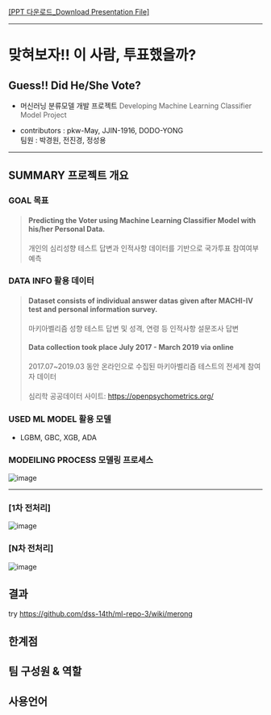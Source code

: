 [[PPT 다운로드_Download Presentation File]](https://github.com/dss-14th/ml-repo-3/raw/main/Who's_Voted.pdf)   

* * *

# 맞혀보자!! 이 사람, 투표했을까?
## Guess!! Did He/She Vote?

- 머신러닝 분류모델 개발 프로젝트
<span style="color:#5E5E5E"> Developing Machine Learning Classifier Model Project</span>   

   
   
- contributors : pkw-May, JJIN-1916, DODO-YONG   
팀원 : 박경원, 전진경, 정성용   

   
      
     
* * *
## SUMMARY 프로젝트 개요

### GOAL 목표
> #### Predicting the Voter using Machine Learning Classifier Model with his/her Personal Data.   
> 개인의 심리성향 테스트 답변과 인적사항 데이터를 기반으로 국가투표 참여여부 예측   

### DATA INFO 활용 데이터
> #### Dataset consists of individual answer datas given after MACHI-IV test and personal information survey.   
> 마키아벨리즘 성향 테스트 답변 및 성격, 연령 등 인적사항 설문조사 답변   
>   
> #### Data collection took place July 2017 - March 2019 via online   
> 2017.07~2019.03 동안 온라인으로 수집된 마키아벨리즘 테스트의 전세계 참여자 데이터   
>
> ####    
> 심리학 공공데이터 사이트: <https://openpsychometrics.org/>

### USED ML MODEL 활용 모델
- LGBM, GBC, XGB, ADA

### MODEILING PROCESS 모델링 프로세스
![image](https://user-images.githubusercontent.com/67700119/98928715-77da3300-251d-11eb-8523-b1a494bbd789.png)
   
      
      
* * *
### [1차 전처리]
![image](https://user-images.githubusercontent.com/67700119/98930097-7dd11380-251f-11eb-920a-c4e9bb732481.png)

### [N차 전처리]
![image](https://user-images.githubusercontent.com/67700119/98930138-8e818980-251f-11eb-9698-ca2a0e4a0b06.png)

## 결과
try https://github.com/dss-14th/ml-repo-3/wiki/merong
## 한계점 

## 팀 구성원 & 역할

## 사용언어 
